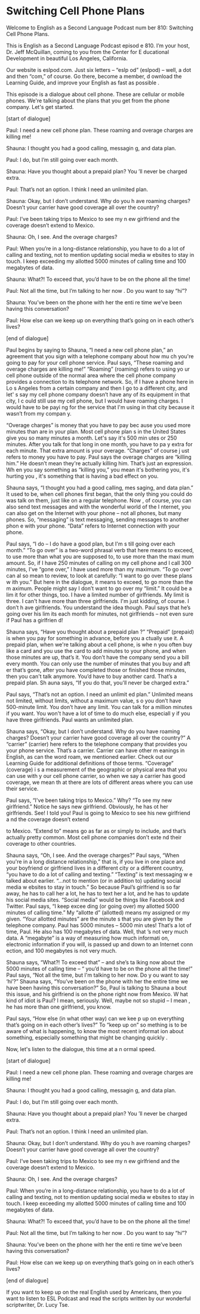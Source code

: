 # Switching Cell Phone Plans

Welcome to English as a Second Language Podcast num ber 810: Switching Cell Phone Plans.

This is English as a Second Language Podcast episod e 810. I’m your host, Dr. Jeff McQuillan, coming to you from the Center for E ducational Development in beautiful Los Angeles, California.

Our website is eslpod.com. Just six letters – “eslp od” (eslpod) – well, a dot and then “com,” of course. Go there, become a member, d ownload the Learning Guide, and improve your English as fast as possible .

This episode is a dialogue about cell phone. These are cellular or mobile phones. We're talking about the plans that you get from the  phone company. Let's get started.

[start of dialogue]

Paul:  I need a new cell phone plan. These roaming and overage charges are killing me!

Shauna:  I thought you had a good calling, messagin g, and data plan.

Paul:  I do, but I’m still going over each month.

Shauna:  Have you thought about a prepaid plan? You ’ll never be charged extra.

Paul:  That’s not an option. I think I need an unlimited plan.

Shauna:  Okay, but I don’t understand. Why do you h ave roaming charges? Doesn’t your carrier have good coverage all over the country?

Paul:  I’ve been taking trips to Mexico to see my n ew girlfriend and the coverage doesn’t extend to Mexico.

Shauna:  Oh, I see. And the overage charges?

Paul:  When you’re in a long-distance relationship,  you have to do a lot of calling and texting, not to mention updating social media w ebsites to stay in touch. I keep exceeding my allotted 5000 minutes of calling time and 100 megabytes of data.

 Shauna:  What?! To exceed that, you’d have to be on  the phone all the time!

Paul:  Not all the time, but I’m talking to her now . Do you want to say “hi”?

Shauna:  You’ve been on the phone with her the enti re time we’ve been having this conversation?

Paul:  How else can we keep up on everything that’s  going on in each other’s lives?

[end of dialogue]

Paul begins by saying to Shauna, “I need a new cell  phone plan,” an agreement that you sign with a telephone company about how mu ch you're going to pay for your cell phone service. Paul says, “These roaming and overage charges are killing me!” “Roaming” (roaming) refers to using yo ur cell phone outside of the normal area where the cell phone company provides a  connection to its telephone network. So, if I have a phone here in Lo s Angeles from a certain company and then I go to a different city, and let' s say my cell phone company doesn’t have any of its equipment in that city, I c ould still use my cell phone, but I would have roaming charges. I would have to be payi ng for the service that I'm using in that city because it wasn’t from my compan y.

“Overage charges” is money that you have to pay bec ause you used more minutes than are in your plan. Most cell phone plan s in the United States give you so many minutes a month. Let's say it's 500 min utes or 250 minutes. After you talk for that long in one month, you have to pa y extra for each minute. That extra amount is your overage. “Charges” of course j ust refers to money you have to pay. Paul says the overage charges are “killing him.” He doesn’t mean they're actually killing him. That’s just an expression. Wh en you say something as “killing you,” you mean it's bothering you, it's hurting you , it's something that is having a bad effect on you.

Shauna says, “I thought you had a good calling, mes saging, and data plan.” It used to be, when cell phones first began, that the only thing you could do was talk on them, just like on a regular telephone. Now , of course, you can also send text messages and with the wonderful world of the I nternet, you can also get on the Internet with your phone – not all phones, but many phones. So, “messaging” is text messaging, sending messages to another phon e with your phone. “Data” refers to Internet connection with your phone.

Paul says, “I do – I do have a good plan, but I'm s till going over each month.” “To go over” is a two-word phrasal verb that here means  to exceed, to use more than what you are supposed to, to use more than the maxi mum amount. So, if I have 250 minutes of calling on my cell phone and I call 300 minutes, I've “gone over,” I have used more than my maximum. “To go over” can al so mean to review, to look at carefully: “I want to go over these plans w ith you.” But here in the dialogue, it means to exceed, to go more than the m aximum. People might say I don’t want to go over my “limit.” It could be a lim it for other things, too. I have a limited number of girlfriends. My limit is three. I  can't have more than three girlfriends. I'm just kidding, of course. I don’t h ave girlfriends. You understand the idea though. Paul says that he’s going over his lim its each month for minutes, not girlfriends – not even sure if Paul has a girlfrien d!

Shauna says, “Have you thought about a prepaid plan ?” “Prepaid” (prepaid) is when you pay for something in advance, before you a ctually use it. A prepaid plan, when we're talking about a cell phone, is whe n you often buy like a card and you use the card to add minutes to your phone, and when those minutes are up, that’s it. You don’t have the company send you a bill every month. You can only use the number of minutes that you buy and aft er that’s gone, after you have completed those or finished those minutes, then you  can't talk anymore. You’d have to buy another card. That’s a prepaid plan. Sh auna says, “If you do that, you'll never be charged extra.”

Paul says, “That’s not an option. I need an unlimit ed plan.” Unlimited means not limited, without limits, without a maximum value, s o you don’t have 500-minute limit. You don’t have any limit. You can talk for a  million minutes if you want. You won't have a lot of time to do much else, especiall y if you have three girlfriends. Paul wants an unlimited plan.

Shauna says, “Okay, but I don’t understand. Why do you have roaming charges? Doesn’t your carrier have good coverage all over the country?” A “carrier” (carrier) here refers to the telephone company that  provides you your phone service. That’s a carrier. Carrier can have other m eanings in English, as can the word roam, we mentioned earlier. Check out our Learning Guide for additional definitions of those terms. “Coverage” (coverage) i s a measurement of the geographic or physical area that you can use with y our cell phone carrier, so when we say a carrier has good coverage, we mean th at there are lots of different areas where you can use their service.

Paul says, “I've been taking trips to Mexico.” Why?  “To see my new girlfriend.” Notice he says new girlfriend. Obviously, he has ot her girlfriends. See! I told you! Paul is going to Mexico to see his new girlfriend a nd the coverage doesn’t extend

to Mexico. “Extend to” means go as far as or simply  to include, and that’s actually pretty common. Most cell phone companies don’t exte nd their coverage to other countries.

Shauna says, “Oh, I see. And the overage charges?” Paul says, “When you're in a long distance relationship,” that is, if you live  in one place and your boyfriend or girlfriend lives in a different city or a different  country, “you have to do a lot of calling and texting.” “Texting” is text messaging w e talked about earlier. “…not to mention (or in addition to) updating social media w ebsites to stay in touch.” So because Paul’s girlfriend is so far away, he has to  call her a lot, he has to text her a lot, and he has to update his social media sites.  “Social media” would be things like Facebook and Twitter. Paul says, “I keep excee ding (or going over) my allotted 5000 minutes of calling time.” My “allotte d” (allotted) means my assigned or my given. “Your allotted minutes” are the minute s that you are given by the telephone company. Paul has 5000 minutes – 5000 min utes! That’s a lot of time, Paul. He also has 100 megabytes of data. Well, that ’s not very much data. A “megabyte” is a way of measuring how much informati on, electronic information if you will, is passed up and down to an Internet conn ection, and 100 megabytes is not very much.

Shauna says, “What?! To exceed that” – and she’s ta lking now about the 5000 minutes of calling time – “ you’d have to be on the  phone all the time!” Paul says, “Not all the time, but I'm talking to her now. Do y ou want to say ‘hi’?” Shauna says, “You’ve been on the phone with her the entire  time we have been having this conversation?” So, Paul is talking to Shauna a bout this issue, and his girlfriend is on the phone right now from Mexico. W hat kind of idiot is Paul? I mean, seriously. Well, maybe not so stupid – I mean , he has more than one girlfriend, you know.

Paul says, “How else (in what other way) can we kee p up on everything that’s going on in each other’s lives?” To “keep up on” so mething is to be aware of what is happening, to know the most recent informat ion about something, especially something that might be changing quickly .

Now, let's listen to the dialogue, this time at a n ormal speed.

[start of dialogue]

Paul:  I need a new cell phone plan. These roaming and overage charges are killing me!

Shauna:  I thought you had a good calling, messagin g, and data plan.

 Paul:  I do, but I’m still going over each month.

Shauna:  Have you thought about a prepaid plan? You ’ll never be charged extra.

Paul:  That’s not an option. I think I need an unlimited plan.

Shauna:  Okay, but I don’t understand. Why do you h ave roaming charges? Doesn’t your carrier have good coverage all over the country?

Paul:  I’ve been taking trips to Mexico to see my n ew girlfriend and the coverage doesn’t extend to Mexico.

Shauna:  Oh, I see. And the overage charges?

Paul:  When you’re in a long-distance relationship,  you have to do a lot of calling and texting, not to mention updating social media w ebsites to stay in touch. I keep exceeding my allotted 5000 minutes of calling time and 100 megabytes of data.

Shauna:  What?! To exceed that, you’d have to be on  the phone all the time!

Paul:  Not all the time, but I’m talking to her now . Do you want to say “hi”?

Shauna:  You’ve been on the phone with her the enti re time we’ve been having this conversation?

Paul:  How else can we keep up on everything that’s  going on in each other’s lives?

[end of dialogue]

If you want to keep up on the real English used by Americans, then you want to listen to ESL Podcast and read the scripts written by our wonderful scriptwriter, Dr. Lucy Tse.





